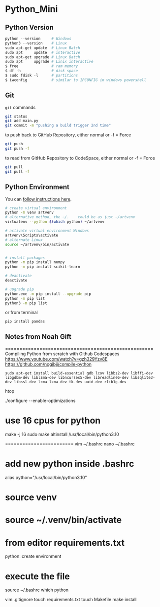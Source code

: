 # Python_Mini

## Python Version
```powershell
python --version     # Windows
python3 --version    # Linux
sudo apt-get update  # Linux Batch
sudo apt     update  # interactive
sudo apt-get upgrade # Linux Batch
sudo apt     upgrade # Linix interactive
$ free               # ram memory
$ df -h              # disk space
$ sudo fdisk -l      # partitions
$ iwconfig           # similar to IPCONFIG in windows powershell

```

## Git
`git` commands

```bash
git status
git add main.py
git commit -m "pushing a build trigger 2nd time"

```

to push back to GitHub Repository, either normal or -f = Force
```bash
git push
git push -f 
```

to read from GitHub Repository to CodeSpace, either normal or -f = Force
```bash
git pull
git pull -f
```

## Python Environment
You can [follow instructions here](https://realpython.com/python-virtual-environments-a-primer/).

```bash
# create virtual environment
python -m venv artvenv
# alternative method, the ~/.    could be as just ~/artvenv
virtualenv --python $(which python) ~/artvenv

# activate virtual environment Windows
artvenv\Scripts\activate
# alternate Linux
source ~/artvenv/bin/activate


# install packages
python -m pip install numpy
python -m pip install scikit-learn
```
```bash
# deactivate
deactivate

# upgrade pip
python.exe -m pip install --upgrade pip
python -m pip list
python3 -m pip list
```
or from terminal
```
pip install pandas
```

## Notes from Noah Gift
====================================================
Compiling Python from scratch with Github Codespaces
https://www.youtube.com/watch?v=gzh329Yzv8E
https://github.com/nogibjj/compile-python

`sudo apt-get install build-essential gdb lcov libbz2-dev libffi-dev libgdbm-dev liblzma-dev libncurses5-dev libreadline6-dev libsqlite3-dev libssl-dev lzma lzma-dev tk-dev uuid-dev zlib1g-dev`

htop

./configure --enable-optimizations

# use 16 cpus for python
make -j 16
sudo make altinstall
/usr/local/bin/python3.10

========================
vim ~/.bashrc
nano ~/.bashrc
# add new python inside .bashrc
alias python="/usr/local/bin/python3.10"
# source venv
source ~/.venv/bin/activate
========================
# from editor requirements.txt
<f1> python: create environment


# execute the file
source ~/.bashrc
which python


vim .gitignore
touch requirements.txt
touch Makefile
make install


